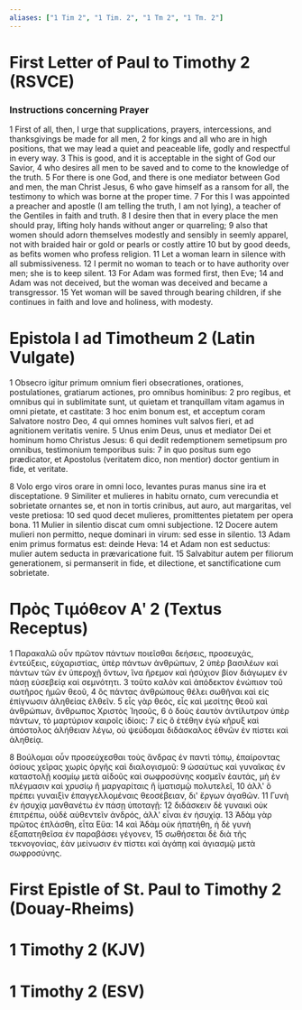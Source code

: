 ```yaml
---
aliases: ["1 Tim 2", "1 Tim. 2", "1 Tm 2", "1 Tm. 2"]
---
```



# First Letter of Paul to Timothy 2 (RSVCE)

### Instructions concerning Prayer
1 First of all, then, I urge that supplications, prayers, intercessions, and thanksgivings be made for all men,
2 for kings and all who are in high positions, that we may lead a quiet and peaceable life, godly and respectful in every way.
3 This is good, and it is acceptable in the sight of God our Savior,
4 who desires all men to be saved and to come to the knowledge of the truth.
5 For there is one God, and there is one mediator between God and men, the man Christ Jesus,
6 who gave himself as a ransom for all, the testimony to which was borne at the proper time.
7 For this I was appointed a preacher and apostle (I am telling the truth, I am not lying), a teacher of the Gentiles in faith and truth.
8 I desire then that in every place the men should pray, lifting holy hands without anger or quarreling;
9 also that women should adorn themselves modestly and sensibly in seemly apparel, not with braided hair or gold or pearls or costly attire
10 but by good deeds, as befits women who profess religion.
11 Let a woman learn in silence with all submissiveness.
12 I permit no woman to teach or to have authority over men; she is to keep silent.
13 For Adam was formed first, then Eve;
14 and Adam was not deceived, but the woman was deceived and became a transgressor.
15 Yet woman will be saved through bearing children, if she continues in faith and love and holiness, with modesty.


# Epistola I ad Timotheum 2 (Latin Vulgate)

1 Obsecro igitur primum omnium fieri obsecrationes, orationes, postulationes, gratiarum actiones, pro omnibus hominibus:
2 pro regibus, et omnibus qui in sublimitate sunt, ut quietam et tranquillam vitam agamus in omni pietate, et castitate:
3 hoc enim bonum est, et acceptum coram Salvatore nostro Deo,
4 qui omnes homines vult salvos fieri, et ad agnitionem veritatis venire.
5 Unus enim Deus, unus et mediator Dei et hominum homo Christus Jesus:
6 qui dedit redemptionem semetipsum pro omnibus, testimonium temporibus suis:
7 in quo positus sum ego prædicator, et Apostolus (veritatem dico, non mentior) doctor gentium in fide, et veritate.

8 Volo ergo viros orare in omni loco, levantes puras manus sine ira et disceptatione.
9 Similiter et mulieres in habitu ornato, cum verecundia et sobrietate ornantes se, et non in tortis crinibus, aut auro, aut margaritas, vel veste pretiosa:
10 sed quod decet mulieres, promittentes pietatem per opera bona.
11 Mulier in silentio discat cum omni subjectione.
12 Docere autem mulieri non permitto, neque dominari in virum: sed esse in silentio.
13 Adam enim primus formatus est: deinde Heva:
14 et Adam non est seductus: mulier autem seducta in prævaricatione fuit.
15 Salvabitur autem per filiorum generationem, si permanserit in fide, et dilectione, et sanctificatione cum sobrietate.


# Πρὸς Τιμόθεον Αʹ 2 (Textus Receptus)

1 Παρακαλῶ οὖν πρῶτον πάντων ποιεῖσθαι δεήσεις, προσευχάς, ἐντεύξεις, εὐχαριστίας, ὑπὲρ πάντων ἀνθρώπων,
2 ὑπὲρ βασιλέων καὶ πάντων τῶν ἐν ὑπεροχῇ ὄντων, ἵνα ἤρεμον καὶ ἡσύχιον βίον διάγωμεν ἐν πάσῃ εὐσεβείᾳ καὶ σεμνότητι.
3 τοῦτο καλὸν καὶ ἀπόδεκτον ἐνώπιον τοῦ σωτῆρος ἡμῶν θεοῦ,
4 ὃς πάντας ἀνθρώπους θέλει σωθῆναι καὶ εἰς ἐπίγνωσιν ἀληθείας ἐλθεῖν.
5 εἷς γὰρ θεός, εἷς καὶ μεσίτης θεοῦ καὶ ἀνθρώπων, ἄνθρωπος Χριστὸς Ἰησοῦς,
6 ὁ δοὺς ἑαυτὸν ἀντίλυτρον ὑπὲρ πάντων, τὸ μαρτύριον καιροῖς ἰδίοις:
7 εἰς ὃ ἐτέθην ἐγὼ κῆρυξ καὶ ἀπόστολος ἀλήθειαν λέγω, οὐ ψεύδομαι διδάσκαλος ἐθνῶν ἐν πίστει καὶ ἀληθείᾳ.

8 Βούλομαι οὖν προσεύχεσθαι τοὺς ἄνδρας ἐν παντὶ τόπῳ, ἐπαίροντας ὁσίους χεῖρας χωρὶς ὀργῆς καὶ διαλογισμοῦ:
9 ὡσαύτως καὶ γυναῖκας ἐν καταστολῇ κοσμίῳ μετὰ αἰδοῦς καὶ σωφροσύνης κοσμεῖν ἑαυτάς, μὴ ἐν πλέγμασιν καὶ χρυσίῳ ἢ μαργαρίταις ἢ ἱματισμῷ πολυτελεῖ,
10 ἀλλ' ὃ πρέπει γυναιξὶν ἐπαγγελλομέναις θεοσέβειαν, δι' ἔργων ἀγαθῶν.
11 Γυνὴ ἐν ἡσυχίᾳ μανθανέτω ἐν πάσῃ ὑποταγῇ:
12 διδάσκειν δὲ γυναικὶ οὐκ ἐπιτρέπω, οὐδὲ αὐθεντεῖν ἀνδρός, ἀλλ' εἶναι ἐν ἡσυχίᾳ.
13 Ἀδὰμ γὰρ πρῶτος ἐπλάσθη, εἶτα Εὕα:
14 καὶ Ἀδὰμ οὐκ ἠπατήθη, ἡ δὲ γυνὴ ἐξαπατηθεῖσα ἐν παραβάσει γέγονεν,
15 σωθήσεται δὲ διὰ τῆς τεκνογονίας, ἐὰν μείνωσιν ἐν πίστει καὶ ἀγάπῃ καὶ ἁγιασμῷ μετὰ σωφροσύνης.


# First Epistle of St. Paul to Timothy 2 (Douay-Rheims)


# 1 Timothy 2 (KJV)


# 1 Timothy 2 (ESV)

